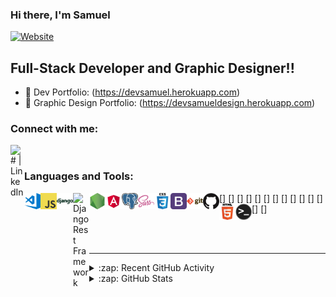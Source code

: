 ### Hi there, I'm Samuel

[![Website](https://img.shields.io/website?label=devsamuel.herokuapp.com&style=for-the-badge&url=https%3A%2F%2Fdevsamuel.herokuapp.com)](https://devsamuel.herokuapp.com)

## Full-Stack Developer and Graphic Designer!!

- 🔭 Dev Portfolio: (https://devsamuel.herokuapp.com)
- 🥅 Graphic Design Portfolio: (https://devsamueldesign.herokuapp.com)


### Connect with me:

[<img align="left" alt="# | LinkedIn" width="22px" src="https://cdn.jsdelivr.net/npm/simple-icons@v3/icons/linkedin.svg" />][linkedin]

<br />

### Languages and Tools:

[<img align="left" alt="Visual Studio Code" width="26px" src="https://raw.githubusercontent.com/github/explore/80688e429a7d4ef2fca1e82350fe8e3517d3494d/topics/visual-studio-code/visual-studio-code.png" />]
[<img align="left" alt="JavaScript" width="26px" src="https://raw.githubusercontent.com/github/explore/80688e429a7d4ef2fca1e82350fe8e3517d3494d/topics/javascript/javascript.png" />]
[<img align="left" alt="Django" width="26px" src="https://raw.githubusercontent.com/github/explore/80688e429a7d4ef2fca1e82350fe8e3517d3494d/topics/django/django.png" />]
[<img align="left" alt="Django Rest Framework" width="26px" src="https://www.django-rest-framework.org/img/logo.png" />]
[<img align="left" alt="Node.js" width="26px" src="https://raw.githubusercontent.com/github/explore/80688e429a7d4ef2fca1e82350fe8e3517d3494d/topics/nodejs/nodejs.png" />]
[<img align="left" alt="Angular" width="26px" src="https://raw.githubusercontent.com/github/explore/80688e429a7d4ef2fca1e82350fe8e3517d3494d/topics/angular/angular.png" />]
[<img align="left" alt="PostgreSQL" width="26px" src="https://raw.githubusercontent.com/github/explore/80688e429a7d4ef2fca1e82350fe8e3517d3494d/topics/postgresql/postgresql.png" />]
[<img align="left" alt="Sass" width="26px" src="https://raw.githubusercontent.com/github/explore/80688e429a7d4ef2fca1e82350fe8e3517d3494d/topics/sass/sass.png" />]
[<img align="left" alt="CSS3" width="26px" src="https://raw.githubusercontent.com/github/explore/80688e429a7d4ef2fca1e82350fe8e3517d3494d/topics/css/css.png" />]
[<img align="left" alt="Bootstrap" width="26px" src="https://raw.githubusercontent.com/github/explore/80688e429a7d4ef2fca1e82350fe8e3517d3494d/topics/bootstrap/bootstrap.png" />]
[<img align="left" alt="Git" width="26px" src="https://raw.githubusercontent.com/github/explore/80688e429a7d4ef2fca1e82350fe8e3517d3494d/topics/git/git.png" />]
[<img align="left" alt="GitHub" width="26px" src="https://raw.githubusercontent.com/github/explore/78df643247d429f6cc873026c0622819ad797942/topics/github/github.png" />]
[<img align="left" alt="HTML5" width="26px" src="https://raw.githubusercontent.com/github/explore/80688e429a7d4ef2fca1e82350fe8e3517d3494d/topics/html/html.png" />]
[<img align="left" alt="Terminal" width="26px" src="https://raw.githubusercontent.com/github/explore/80688e429a7d4ef2fca1e82350fe8e3517d3494d/topics/terminal/terminal.png" />]

<br />
<br />

---

<details>
  <summary>:zap: Recent GitHub Activity</summary>
  
<!--START_SECTION:activity-->
1. ❌ Closed PR [#1](https://github.com/devsamuelmwangi/spotify-now-playing/pull/1) in [devsamuelmwangi/spotify-now-playing](https://github.com/devsamuelmwangi/spotify-now-playing)
2. 🗣 Commented on [#1](https://github.com/devsamuelmwangi/spotify-now-playing/issues/1) in [devsamuelmwangi/spotify-now-playing](https://github.com/devsamuelmwangi/spotify-now-playing)
3. ❗️ Closed issue [#8](https://github.com/devsamuelmwangi/free-developer-resources/issues/8) in [devsamuelmwangi/free-developer-resources](https://github.com/devsamuelmwangi/free-developer-resources)
4. 🗣 Commented on [#8](https://github.com/devsamuelmwangi/free-developer-resources/issues/8) in [devsamuelmwangi/free-developer-resources](https://github.com/devsamuelmwangi/free-developer-resources)
5. 🗣 Commented on [#7](https://github.com/devsamuelmwangi/free-developer-resources/issues/7) in [devsamuelmwangi/free-developer-resources](https://github.com/devsamuelmwangi/free-developer-resources)
<!--END_SECTION:activity-->

</details>

<details>
  <summary>:zap: GitHub Stats</summary>

  <img align="left" alt="devsamuelmwangi's GitHub Stats" src="https://github-readme-stats.devsamuelmwangi.vercel.app/api?username=devsamuelmwangi&show_icons=true&hide_border=true" />

</details>

[website]: https://devsamuel.herokuapp.com
[linkedin]: https://ke.linkedin.com/in/devsamuelmwangi
